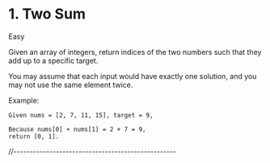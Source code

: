 # 1. Two Sum
Easy

Given an array of integers, return indices of the 
two numbers such that they add up to a specific 
target.

You may assume that each input would have exactly 
one solution, and you may not use the same element 
twice.

Example:
```
Given nums = [2, 7, 11, 15], target = 9,

Because nums[0] + nums[1] = 2 + 7 = 9,
return [0, 1].
```


//--------------------------------------------------